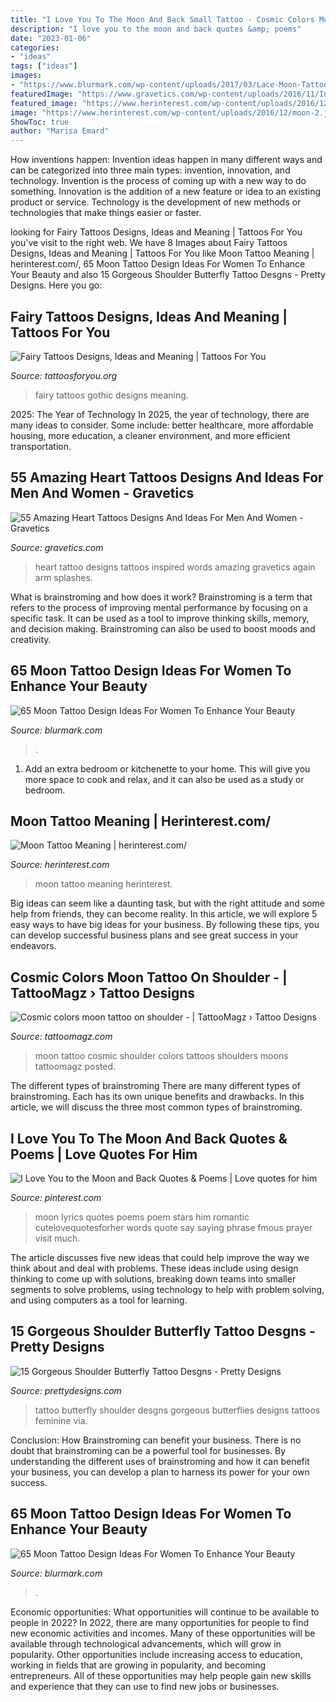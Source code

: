 ```yaml
---
title: "I Love You To The Moon And Back Small Tattoo - Cosmic Colors Moon Tattoo On Shoulder -"
description: "I love you to the moon and back quotes &amp; poems"
date: "2023-01-06"
categories:
- "ideas"
tags: ["ideas"]
images:
- "https://www.blurmark.com/wp-content/uploads/2017/03/Lace-Moon-Tattoo.jpg"
featuredImage: "https://www.gravetics.com/wp-content/uploads/2016/11/Inspired-by-Love.jpg"
featured_image: "https://www.herinterest.com/wp-content/uploads/2016/12/moon-2.jpg"
image: "https://www.herinterest.com/wp-content/uploads/2016/12/moon-2.jpg"
ShowToc: true
author: "Marisa Emard"
---
```



How inventions happen:
Invention ideas happen in many different ways and can be categorized into three main types: invention, innovation, and technology. Invention is the process of coming up with a new way to do something. Innovation is the addition of a new feature or idea to an existing product or service. Technology is the development of new methods or technologies that make things easier or faster.

	

		
looking for Fairy Tattoos Designs, Ideas and Meaning | Tattoos For You you've visit to the right web. We have 8 Images about Fairy Tattoos Designs, Ideas and Meaning | Tattoos For You like Moon Tattoo Meaning | herinterest.com/, 65 Moon Tattoo Design Ideas For Women To Enhance Your Beauty and also 15 Gorgeous Shoulder Butterfly Tattoo Desgns - Pretty Designs. Here you go:
		
    
## Fairy Tattoos Designs, Ideas And Meaning | Tattoos For You

<img loading=lazy src="http://www.tattoosforyou.org/wp-content/uploads/2013/10/Gothic-Fairy-Tattoos-For-Women.jpg" onerror="this.onerror=null;this.src='https://tse4.mm.bing.net/th?id=OIP.upstDvVPBVfBaFVu35pKJAHaLH&amp;pid=15.1';" alt="Fairy Tattoos Designs, Ideas and Meaning | Tattoos For You">

_Source: tattoosforyou.org_

>fairy tattoos gothic designs meaning. 

	

2025: The Year of Technology
In 2025, the year of technology, there are many ideas to consider. Some include: better healthcare, more affordable housing, more education, a cleaner environment, and more efficient transportation.

    
## 55 Amazing Heart Tattoos Designs And Ideas For Men And Women - Gravetics

<img loading=lazy src="https://www.gravetics.com/wp-content/uploads/2016/11/Inspired-by-Love.jpg" onerror="this.onerror=null;this.src='https://tse3.mm.bing.net/th?id=OIP.j4HAgxKhI_TvTAwwX6LGTQHaIW&amp;pid=15.1';" alt="55 Amazing Heart Tattoos Designs And Ideas For Men And Women - Gravetics">

_Source: gravetics.com_

>heart tattoo designs tattoos inspired words amazing gravetics again arm splashes. 

	

What is brainstroming and how does it work?
Brainstroming is a term that refers to the process of improving mental performance by focusing on a specific task. It can be used as a tool to improve thinking skills, memory, and decision making. Brainstroming can also be used to boost moods and creativity.

    
## 65 Moon Tattoo Design Ideas For Women To Enhance Your Beauty

<img loading=lazy src="https://www.blurmark.com/wp-content/uploads/2017/03/Moon-Tattoo-With-Tree.jpg" onerror="this.onerror=null;this.src='https://tse3.mm.bing.net/th?id=OIP.qhGJYNC7jxfYUNkn19t5OwHaHa&amp;pid=15.1';" alt="65 Moon Tattoo Design Ideas For Women To Enhance Your Beauty">

_Source: blurmark.com_

>. 

	

1. Add an extra bedroom or kitchenette to your home. This will give you more space to cook and relax, and it can also be used as a study or bedroom. 

    
## Moon Tattoo Meaning | Herinterest.com/

<img loading=lazy src="https://www.herinterest.com/wp-content/uploads/2016/12/moon-2.jpg" onerror="this.onerror=null;this.src='https://tse4.mm.bing.net/th?id=OIP.jSVci-F-K-OLtPFei83hUgAAAA&amp;pid=15.1';" alt="Moon Tattoo Meaning | herinterest.com/">

_Source: herinterest.com_

>moon tattoo meaning herinterest. 

	

Big ideas can seem like a daunting task, but with the right attitude and some help from friends, they can become reality. In this article, we will explore 5 easy ways to have big ideas for your business. By following these tips, you can develop successful business plans and see great success in your endeavors.

    
## Cosmic Colors Moon Tattoo On Shoulder - | TattooMagz › Tattoo Designs

<img loading=lazy src="https://tattoomagz.com/wp-content/uploads/2014/07/Cosmic-colors-moon-tattoo-on-shoulder-600x900.jpg" onerror="this.onerror=null;this.src='https://tse4.mm.bing.net/th?id=OIP.GHFkmvjNCWlxn7CCNLEIOwHaLH&amp;pid=15.1';" alt="Cosmic colors moon tattoo on shoulder - | TattooMagz › Tattoo Designs">

_Source: tattoomagz.com_

>moon tattoo cosmic shoulder colors tattoos shoulders moons tattoomagz posted. 

	

The different types of brainstroming
There are many different types of brainstroming. Each has its own unique benefits and drawbacks. In this article, we will discuss the three most common types of brainstroming.

    
## I Love You To The Moon And Back Quotes &amp; Poems | Love Quotes For Him

<img loading=lazy src="https://i.pinimg.com/736x/b0/11/10/b01110788d81a16ef8edc6714b78c355--to-the-moon-and-back-wedding-i-love-you-to-the-moon-and-back.jpg" onerror="this.onerror=null;this.src='https://tse1.mm.bing.net/th?id=OIP.ld5AJEwHCD79aJbn0ZmQYwHaKm&amp;pid=15.1';" alt="I Love You to the Moon and Back Quotes &amp; Poems | Love quotes for him">

_Source: pinterest.com_

>moon lyrics quotes poems poem stars him romantic cutelovequotesforher words quote say saying phrase fmous prayer visit much. 

	

The article discusses five new ideas that could help improve the way we think about and deal with problems. These ideas include using design thinking to come up with solutions, breaking down teams into smaller segments to solve problems, using technology to help with problem solving, and using computers as a tool for learning.

    
## 15 Gorgeous Shoulder Butterfly Tattoo Desgns - Pretty Designs

<img loading=lazy src="http://www.prettydesigns.com/wp-content/uploads/2014/10/Butterfly-Tattoo-on-Shoulder1.jpg" onerror="this.onerror=null;this.src='https://tse4.mm.bing.net/th?id=OIP.lkJx_LckpetN4uclpnW4LgHaJ4&amp;pid=15.1';" alt="15 Gorgeous Shoulder Butterfly Tattoo Desgns - Pretty Designs">

_Source: prettydesigns.com_

>tattoo butterfly shoulder desgns gorgeous butterflies designs tattoos feminine via. 

	

Conclusion: How Brainstroming can benefit your business.
There is no doubt that brainstroming can be a powerful tool for businesses. By understanding the different uses of brainstroming and how it can benefit your business, you can develop a plan to harness its power for your own success.

    
## 65 Moon Tattoo Design Ideas For Women To Enhance Your Beauty

<img loading=lazy src="https://www.blurmark.com/wp-content/uploads/2017/03/Lace-Moon-Tattoo.jpg" onerror="this.onerror=null;this.src='https://tse2.mm.bing.net/th?id=OIP.lmk2PD66TnL-OaWsn_L_YAHaKG&amp;pid=15.1';" alt="65 Moon Tattoo Design Ideas For Women To Enhance Your Beauty">

_Source: blurmark.com_

>. 

	

Economic opportunities: What opportunities will continue to be available to people in 2022?
In 2022, there are many opportunities for people to find new economic activities and incomes. Many of these opportunities will be available through technological advancements, which will grow in popularity. Other opportunities include increasing access to education, working in fields that are growing in popularity, and becoming entrepreneurs. All of these opportunities may help people gain new skills and experience that they can use to find new jobs or businesses.

